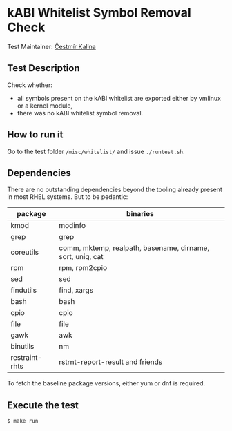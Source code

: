 # kABI Whitelist Symbol Removal Check

Test Maintainer: [Čestmír Kalina](mailto:ckalina@redhat.com)

## Test Description

Check whether:

 - all symbols present on the kABI whitelist are exported either by vmlinux
   or a kernel module,
 - there was no kABI whitelist symbol removal.

## How to run it

Go to the test folder `/misc/whitelist/` and issue `./runtest.sh`.

## Dependencies

There are no outstanding dependencies beyond the tooling already
present in most RHEL systems. But to be pedantic:

| package       |  binaries                                                  |
|---------------|------------------------------------------------------------|
| kmod          | modinfo                                                    |
| grep          | grep                                                       |
| coreutils     | comm, mktemp, realpath, basename, dirname, sort, uniq, cat |
| rpm           | rpm, rpm2cpio                                              |
| sed           | sed                                                        |
| findutils     | find, xargs                                                |
| bash          | bash                                                       |
| cpio          | cpio                                                       |
| file          | file                                                       |
| gawk          | awk                                                        |
| binutils      | nm                                                         |
| restraint-rhts| rstrnt-report-result and friends                           |

To fetch the baseline package versions, either yum or dnf is required.

## Execute the test
```bash
$ make run
```
